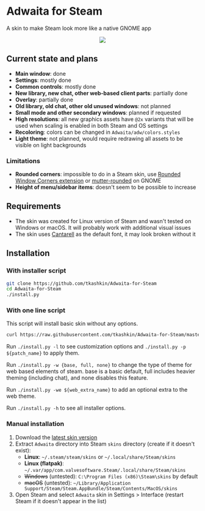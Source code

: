 # Adwaita for Steam

A skin to make Steam look more like a native GNOME app

<p align="center"><img src="screenshot.png?raw=true" /></p>

## Current state and plans

* **Main window**: done
* **Settings**: mostly done
* **Common controls**: mostly done
* **New library, new chat, other web-based client parts**: partially done
* **Overlay**: partially done
* **Old library, old chat, other old unused windows**: not planned
* **Small mode and other secondary windows**: planned if requested
* **High resolutions**: all new graphics assets have `@2x` variants that will be used when scaling is enabled in both Steam and OS settings
* **Recoloring**: colors can be changed in `Adwaita/adw/colors.styles`
* **Light theme**: not planned, would require redrawing all assets to be visible on light backgrounds

### Limitations

* **Rounded corners**: impossible to do in a Steam skin, use [Rounded Window Corners extension](https://github.com/yilozt/rounded-window-corners) or [mutter-rounded](https://github.com/yilozt/mutter-rounded) on GNOME
* **Height of menu/sidebar items**: doesn't seem to be possible to increase

## Requirements

* The skin was created for Linux version of Steam and wasn't tested on Windows or macOS. It will probably work with additional visual issues
* The skin uses [Cantarell](https://gitlab.gnome.org/GNOME/cantarell-fonts) as the default font, it may look broken without it

## Installation

### With installer script

```bash
git clone https://github.com/tkashkin/Adwaita-for-Steam
cd Adwaita-for-Steam
./install.py
```

### With one line script

This script will install basic skin without any options.

```bash
curl https://raw.githubusercontent.com/tkashkin/Adwaita-for-Steam/master/install.sh | bash
```

Run `./install.py -l` to see customization options and `./install.py -p ${patch_name}` to apply them.

Run `./install.py -w {base, full, none}` to change the type of theme for web based elements of steam. base is a basic default, full includes heavier theming (including chat), and none disables this feature.

Run `./install.py -we ${web_extra_name}` to add an optional extra to the web theme.

Run `./install.py -h` to see all installer options.

### Manual installation

1. Download the [latest skin version](https://github.com/tkashkin/Adwaita-for-Steam/archive/master.zip)
2. Extract `Adwaita` directory into Steam `skins` directory (create if it doesn't exist):
   * **Linux**: `~/.steam/steam/skins` or `~/.local/share/Steam/skins`
   * **Linux (flatpak)**: `~/.var/app/com.valvesoftware.Steam/.local/share/Steam/skins`
   * ~~Windows~~ (untested): `C:\Program Files (x86)\Steam\skins` by default
   * ~~macOS~~ (untested): `~/Library/Application Support/Steam/Steam.AppBundle/Steam/Contents/MacOS/skins`
3. Open Steam and select `Adwaita` skin in Settings > Interface (restart Steam if it doesn't appear in the list)
